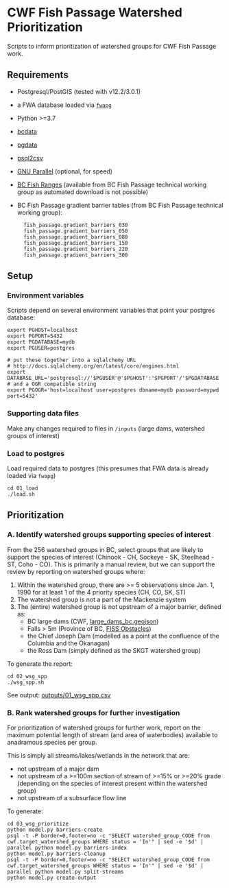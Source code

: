 # CWF Fish Passage Watershed Prioritization

Scripts to inform prioritization of watershed groups for CWF Fish Passage work.

## Requirements

- Postgresql/PostGIS (tested with v12.2/3.0.1)
- a FWA database loaded via [`fwapg`](https://github.com/smnorris/fwapg)
- Python >=3.7
- [bcdata](https://github.com/smnorris/bcdata)
- [pgdata](https://github.com/smnorris/pgdata)
- [psql2csv](https://github.com/fphilipe/psql2csv)
- [GNU Parallel](https://www.gnu.org/software/parallel/) (optional, for speed)
- [BC Fish Ranges](https://catalogue.data.gov.bc.ca/dataset/provincial-fish-ranges-watersheds) (available from BC Fish Passage technical working group as automated download is not possible)
- BC Fish Passage gradient barrier tables (from BC Fish Passage technical working group):

        fish_passage.gradient_barriers_030
        fish_passage.gradient_barriers_050
        fish_passage.gradient_barriers_080
        fish_passage.gradient_barriers_150
        fish_passage.gradient_barriers_220
        fish_passage.gradient_barriers_300


## Setup

### Environment variables

Scripts depend on several environment variables that point your postgres database:

    export PGHOST=localhost
    export PGPORT=5432
    export PGDATABASE=mydb
    export PGUSER=postgres

    # put these together into a sqlalchemy URL
    # http://docs.sqlalchemy.org/en/latest/core/engines.html
    export DATABASE_URL='postgresql://'$PGUSER'@'$PGHOST':'$PGPORT'/'$PGDATABASE
    # and a OGR compatible string
    export PGOGR='host=localhost user=postgres dbname=mydb password=mypwd port=5432'


### Supporting data files

Make any changes required to files in `/inputs` (large dams, watershed groups of interest)

### Load to postgres

Load required data to postgres (this presumes that FWA data is already loaded via `fwapg`)

    cd 01_load
    ./load.sh


## Prioritization


### A. Identify watershed groups supporting species of interest

From the 256 watershed groups in BC, select groups that are likely to support the species of interest
(Chinook - CH, Sockeye - SK, Steelhead - ST, Coho - CO). This is primarily a manual review, but we can support the review by reporting on watershed groups where:

1. Within the watershed group, there are >= 5 observations since Jan. 1, 1990 for at least 1 of the 4 priority species (CH, CO, SK, ST)
2. The watershed group is not a part of the Mackenzie system
3. The (entire) watershed group is not upstream of a major barrier, defined as:
    - BC large dams (CWF, [large_dams_bc.geojson](inputs/large_dams_bc.geojson))
    - Falls > 5m (Province of BC, [FISS Obstacles](https://catalogue.data.gov.bc.ca/dataset/provincial-obstacles-to-fish-passage))
    - the Chief Joseph Dam (modelled as a point at the confluence of the Columbia and the Okanagan)
    - the Ross Dam (simply defined as the SKGT watershed group)

To generate the report:

    cd 02_wsg_spp
    ./wsg_spp.sh

See output: [outputs/01_wsg_spp.csv](outputs/01_wsg_spp.csv)

### B. Rank watershed groups for further investigation

For prioritization of watershed groups for further work, report on the maximum potential length of stream (and area of waterbodies) available to anadramous species per group.

This is simply all streams/lakes/wetlands in the network that are:

- not upstream of a major dam
- not upstream of a >=100m section of stream of >=15% or >=20% grade (depending on the species of interest present within the watershed group)
- not upstream of a subsurface flow line

To generate:

    cd 03_wsg_prioritize
    python model.py barriers-create
    psql -t -P border=0,footer=no -c "SELECT watershed_group_CODE from cwf.target_watershed_groups WHERE status = 'In'" | sed -e '$d' | parallel python model.py barriers-index
    python model.py barriers-cleanup
    psql -t -P border=0,footer=no -c "SELECT watershed_group_CODE from cwf.target_watershed_groups WHERE status = 'In'" | sed -e '$d' | parallel python model.py split-streams
    python model.py create-output

